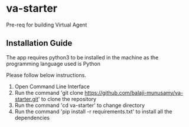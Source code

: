 # va-starter
Pre-req for building Virtual Agent

## Installation Guide

The app requires python3 to be installed in the machine as the programming language used is Python

Please follow below instructions.

  1. Open Command Line Interface
  2. Run the command 'git clone https://github.com/balaji-munusamy/va-starter.git' to clone the repository
  3. Run the command 'cd va-starter' to change directory
  4. Run the command 'pip install -r requirements.txt' to install all the dependencies

